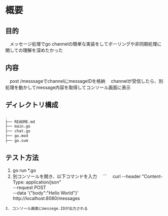 # 概要
## 目的
　メッセージ処理でgo channelの簡単な実装をしてポーリングや非同期処理に関しての理解を深めたかった

## 内容
　post /messsageでchannelにmessageIDを格納
　channelが受信したら、別処理を動かしてmessage内容を取得してコンソール画面に表示

## ディレクトリ構成

```bash
.
├── README.md
├── main.go
├── chat.go
├── go.mod
├── go.sum
```

## テスト方法
1. go run *.go
2. 別コンソールを開き、以下コマンドを入力
　```
　curl --header "Content-Type: application/json" \
  --request POST \
  --data '{"body":"Hello World"}' \
  http://localhost:8080/messages
  ```
3. コンソール画面にmessege.IDが出力される

